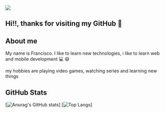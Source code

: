 ![](https://soyhorizonte.com/wp-content/uploads/2020/10/JS.gif)
## Hi!!, thanks for visiting my GitHub :wave:
## About me
My name is Francisco.
I like to learn new technologies, i like to learn web and mobile development  :computer: :smile:

my hobbies are playing video games, watching series and learning new things
## GitHub Stats
[![Anurag's GitHub stats](https://github-readme-stats.vercel.app/api?username=Francisco-GM&show_icons=true&theme=ayu-mirage)]
[![Top Langs](https://github-readme-stats.vercel.app/api/top-langs/?username=Francisco-GM&show_icons=true&theme=ayu-mirage)]





